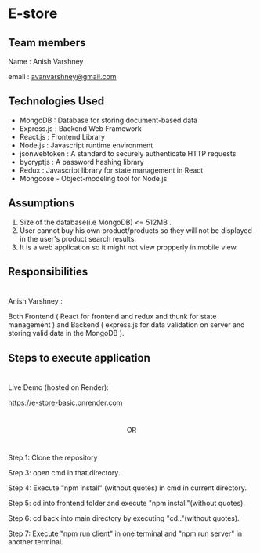 # E-store


## Team members




Name : Anish Varshney

email : avanvarshney@gmail.com

## Technologies Used



- MongoDB : Database for storing document-based data
- Express.js : Backend Web Framework
- React.js : Frontend Library
- Node.js : Javascript runtime environment
- jsonwebtoken : A standard to securely authenticate HTTP requests
- bycryptjs : A password hashing library
- Redux : Javascript library for state management in React
- Mongoose - Object-modeling tool for Node.js

## Assumptions



1. Size of the database(i.e MongoDB) <= 512MB .
2. User cannot buy his own product/products so they will not be displayed in the user's product search results.
3. It is a web application so it might not view propperly in mobile view.

## Responsibilities

#

Anish Varshney :

Both Frontend ( React for frontend and redux and thunk for state management ) and Backend ( express.js for data validation on server and storing valid data in the MongoDB ).

## Steps to execute application

#

Live Demo (hosted on Render):

https://e-store-basic.onrender.com

#

<center>

OR

</center>

#

Step 1: Clone the repository

Step 3: open cmd in that directory.

Step 4: Execute "npm install" (without quotes) in cmd in current directory.

Step 5: cd into frontend folder and execute "npm install"(without quotes).

Step 6: cd back into main directory by executing "cd.."(without quotes).

Step 7: Execute "npm run client" in one terminal and "npm run server" in another terminal.

